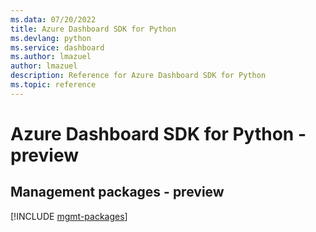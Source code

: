 ```yaml
---
ms.data: 07/20/2022
title: Azure Dashboard SDK for Python
ms.devlang: python
ms.service: dashboard
ms.author: lmazuel
author: lmazuel
description: Reference for Azure Dashboard SDK for Python
ms.topic: reference
---
```

# Azure Dashboard SDK for Python - preview

## Management packages - preview
[!INCLUDE [mgmt-packages](dashboard-mgmt-index.md)]
